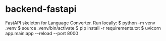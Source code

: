 # backend-fastapi
FastAPI skeleton for Language Converter.
Run locally:
$ python -m venv .venv
$ source .venv/bin/activate
$ pip install -r requirements.txt
$ uvicorn app.main:app --reload --port 8000
